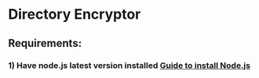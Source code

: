 # Directory Encryptor

## Requirements:
### 1) Have node.js latest version installed [Guide to install Node.js](https://docs.npmjs.com/downloading-and-installing-node-js-and-npm)
